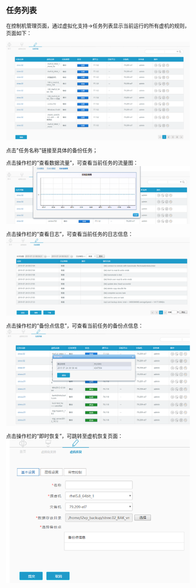 ## 任务列表

在控制机管理页面，通过虚拟化支持-&gt;任务列表显示当前运行的所有虚机的规则，页面如下：

![说明: 1](/assets/V6.120190724085659.png)

点击"任务名称"链接至具体的备份任务；

点击操作栏的“查看数据流量”，可查看当前任务的流量图：
![说明: 1](/assets/V6.120190724085809.png)

点击操作栏的“查看日志”，可查看当前任务的日志信息：
![说明: 1](/assets/V6.120190724085832.png)

点击操作栏的“备份点信息”，可查看当前任务的备份点信息：
![说明: 1](/assets/V6.120190724085901.png)

点击操作栏的“即时恢复”，可跳转至虚机恢复页面：
![说明: 1](/assets/V6.120190724085923.png)














